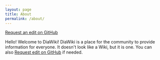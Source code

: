 ```yaml
---
layout: page
title: About
permalink: /about/
---
```


<a href="https://github.com/DiaWiki/DiaWiki.GitHub.io/edit/main/{{ page.path }}">Request an edit on GitHub</a>


Hello!
Welcome to DiaWiki!
DiaWiki is a place for the community to provide information for everyone.
It doesn't look like a Wiki, but it is one.
You can also <a href="https://github.com/DiaWiki/DiaWiki.GitHub.io/edit/main/{{ page.path }}">Request edit on GitHub</a> if needed.